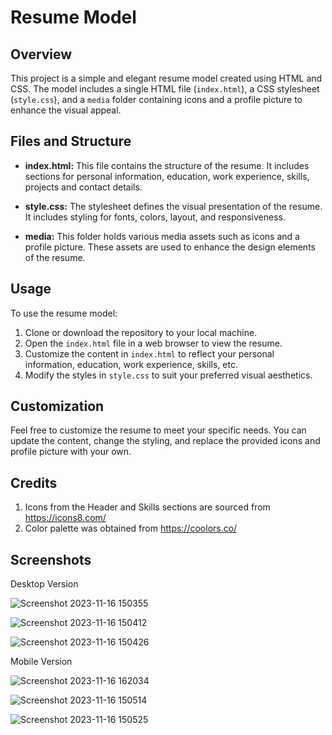 # Resume Model

## Overview

This project is a simple and elegant resume model created using HTML and CSS. The model includes a single HTML file (`index.html`), a CSS stylesheet (`style.css`), and a `media` folder containing icons and a profile picture to enhance the visual appeal.

## Files and Structure

- **index.html:** This file contains the structure of the resume. It includes sections for personal information, education, work experience, skills, projects and contact details.

- **style.css:** The stylesheet defines the visual presentation of the resume. It includes styling for fonts, colors, layout, and responsiveness.

- **media:** This folder holds various media assets such as icons and a profile picture. These assets are used to enhance the design elements of the resume.

## Usage

To use the resume model:

1. Clone or download the repository to your local machine.
2. Open the `index.html` file in a web browser to view the resume.
3. Customize the content in `index.html` to reflect your personal information, education, work experience, skills, etc.
4. Modify the styles in `style.css` to suit your preferred visual aesthetics.

## Customization

Feel free to customize the resume to meet your specific needs. You can update the content, change the styling, and replace the provided icons and profile picture with your own.

## Credits
1. Icons from the Header and Skills sections are sourced from https://icons8.com/
2. Color palette was obtained from https://coolors.co/

## Screenshots

Desktop Version

![Screenshot 2023-11-16 150355](https://github.com/josecobi/resume/assets/58313777/14d4173b-f885-4308-afa4-914722bca530)

![Screenshot 2023-11-16 150412](https://github.com/josecobi/resume/assets/58313777/aa570089-c07f-4463-b3bf-0ec939383ee0)

![Screenshot 2023-11-16 150426](https://github.com/josecobi/resume/assets/58313777/fd2515b7-7751-4372-9add-33fa9fe53db6)


Mobile Version

![Screenshot 2023-11-16 162034](https://github.com/josecobi/resume/assets/58313777/988b25ae-c6b0-491a-a49e-b05046857f07)

![Screenshot 2023-11-16 150514](https://github.com/josecobi/resume/assets/58313777/4ce6ea66-29c4-4dc5-ae54-2c00025316c5)

![Screenshot 2023-11-16 150525](https://github.com/josecobi/resume/assets/58313777/4c0a8702-752f-4699-9ba3-25a1cbc730f9)

